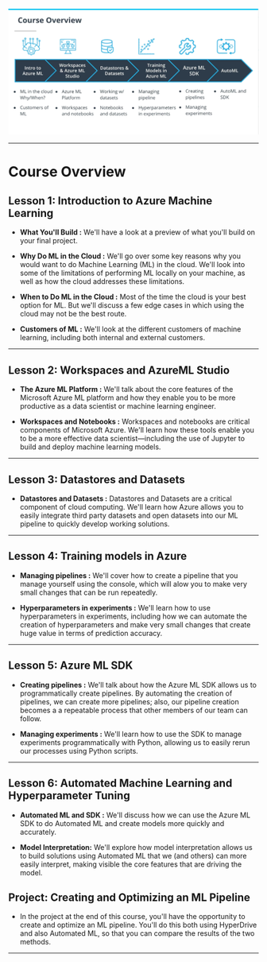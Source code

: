 ![](screen1.png)

___


# Course Overview

## Lesson 1: Introduction to Azure Machine Learning

* **What You'll Build :**  We'll have a look at a preview of what you'll build on your final project.

* **Why Do ML in the Cloud :** We'll go over some key reasons why you would want to do Machine Learning (ML) in the cloud. We'll look into some of the limitations of performing ML locally on your machine, as well as how the cloud addresses these limitations.

* **When to Do ML in the Cloud :** Most of the time the cloud is your best option for ML. But we'll discuss a few edge cases in which using the cloud may not be the best route.

* **Customers of ML :** We'll look at the different customers of machine learning, including both internal and external customers.

---

## Lesson 2: Workspaces and AzureML Studio

* **The Azure ML Platform :** We'll talk about the core features of the Microsoft Azure ML platform and how they enable you to be more productive as a data scientist or machine learning engineer.

* **Workspaces and Notebooks :** Workspaces and notebooks are critical components of Microsoft Azure. We'll learn how these tools enable you to be a more effective data scientist—including the use of Jupyter to build and deploy machine learning models.

---

## Lesson 3: Datastores and Datasets
* **Datastores and Datasets :** Datastores and Datasets are a critical component of cloud computing. We'll learn how Azure allows you to easily integrate third party datasets and open datasets into our ML pipeline to quickly develop working solutions.

---

## Lesson 4: Training models in Azure
* **Managing pipelines :** We'll cover how to create a pipeline that you manage yourself using the console, which will alow you to make very small changes that can be run repeatedly.

* **Hyperparameters in experiments :** We'll learn how to use hyperparameters in experiments, including how we can automate the creation of hyperparameters and make very small changes that create huge value in terms of prediction accuracy.

---

## Lesson 5: Azure ML SDK

* **Creating pipelines :** We'll talk about how the Azure ML SDK allows us to programmatically create pipelines. By automating the creation of pipelines, we can create more pipelines; also, our pipeline creation becomes a a repeatable process that other members of our team can follow.

* **Managing experiments :** We'll learn how to use the SDK to manage experiments programmatically with Python, allowing us to easily rerun our processes using Python scripts.

---

## Lesson 6: Automated Machine Learning and Hyperparameter Tuning

* **Automated ML and SDK :**  We'll discuss how we can use the Azure ML SDK to do Automated ML and create models more quickly and accurately.

* **Model Interpretation:** We'll explore how model interpretation allows us to build solutions using Automated ML that we (and others) can more easily interpret, making visible the core features that are driving the model.

## Project: Creating and Optimizing an ML Pipeline

* In the project at the end of this course, you'll have the opportunity to create and optimize an ML pipeline. You'll do this both using HyperDrive and also Automated ML, so that you can compare the results of the two methods.

---
